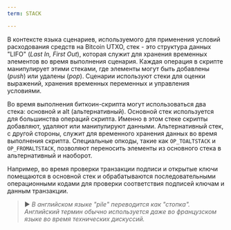 ```yaml
---
term: STACK

---
```

В контексте языка сценариев, используемого для применения условий расходования средств на Bitcoin UTXO, стек - это структура данных "LIFO" (*Last In, First Out*), которая служит для хранения временных элементов во время выполнения сценария. Каждая операция в скрипте манипулирует этими стеками, где элементы могут быть добавлены (*push*) или удалены (*pop*). Сценарии используют стеки для оценки выражений, хранения временных переменных и управления условиями.

Во время выполнения биткоин-скрипта могут использоваться два стека: основной и alt (альтернативный). Основной стек используется для большинства операций скрипта. Именно в этом стеке скрипты добавляют, удаляют или манипулируют данными. Альтернативный стек, с другой стороны, служит для временного хранения данных во время выполнения скрипта. Специальные опкоды, такие как `OP_TOALTSTACK` и `OP_FROMALTSTACK`, позволяют переносить элементы из основного стека в альтернативный и наоборот.

Например, во время проверки транзакции подписи и открытые ключи помещаются в основной стек и обрабатываются последовательными операционными кодами для проверки соответствия подписей ключам и данным транзакции.

> ► *В английском языке "pile" переводится как "стопка". Английский термин обычно используется даже во французском языке во время технических дискуссий.*